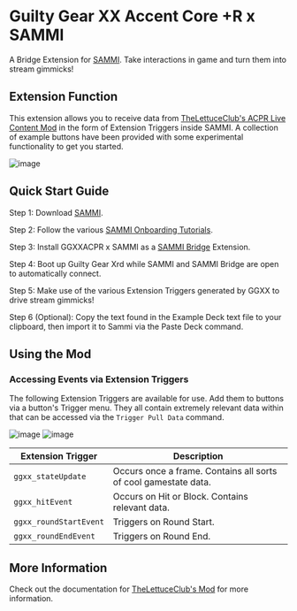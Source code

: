 # Guilty Gear XX Accent Core +R x SAMMI

A Bridge Extension for [SAMMI](https://sammi.solutions). Take interactions in game and turn them into stream gimmicks!

## Extension Function

This extension allows you to receive data from [TheLettuceClub's ACPR Live Content Mod](https://github.com/TheLettuceClub/GGXXACPR_Framework/releases) in the form of Extension Triggers inside SAMMI. A collection of example buttons have been provided with some experimental functionality to get you started.

![image](https://github.com/user-attachments/assets/1d0db460-9b5c-4290-98d0-3eeec3f4666e)

## Quick Start Guide

Step 1: Download [SAMMI](https://sammi.solutions).

Step 2: Follow the various [SAMMI Onboarding Tutorials](https://sammi.solutions/docs/getting-started/step-by-step).

Step 3: Install GGXXACPR x SAMMI as a [SAMMI Bridge](https://sammi.solutions/docs/bridge) Extension.

Step 4: Boot up Guilty Gear Xrd while SAMMI and SAMMI Bridge are open to automatically connect.

Step 5: Make use of the various Extension Triggers generated by GGXX to drive stream gimmicks!

Step 6 (Optional): Copy the text found in the Example Deck text file to your clipboard, then import it to Sammi via the Paste Deck command. 

## Using the Mod

### Accessing Events via Extension Triggers

The following Extension Triggers are available for use. Add them to buttons via a button's Trigger menu. They all contain extremely relevant data within that can be accessed via the `Trigger Pull Data` command.

![image](https://github.com/user-attachments/assets/34395efd-6aea-4121-9f25-9a759efc57e3)
![image](https://github.com/user-attachments/assets/3bade3e1-5989-4002-a941-5af0860be8ef)

| Extension Trigger | Description |
| --- | --- |
| `ggxx_stateUpdate`| Occurs once a frame. Contains all sorts of cool gamestate data. |
| `ggxx_hitEvent` | Occurs on Hit or Block. Contains relevant data. |
| `ggxx_roundStartEvent` | Triggers on Round Start. |
| `ggxx_roundEndEvent` | Triggers on Round End. |

## More Information

Check out the documentation for [TheLettuceClub's Mod](https://github.com/TheLettuceClub/GGXXACPR_Framework/releases) for more information.

